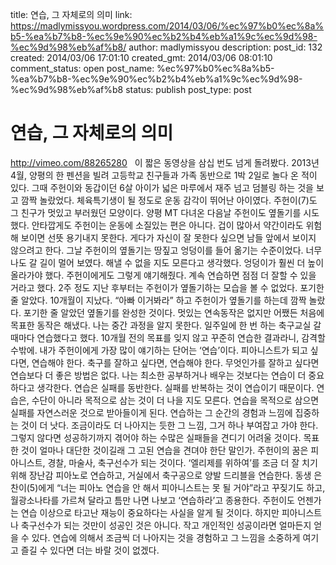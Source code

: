 title: 연습, 그 자체로의 의미
link: https://madlymissyou.wordpress.com/2014/03/06/%ec%97%b0%ec%8a%b5-%ea%b7%b8-%ec%9e%90%ec%b2%b4%eb%a1%9c%ec%9d%98-%ec%9d%98%eb%af%b8/
author: madlymissyou
description: 
post_id: 132
created: 2014/03/06 17:01:10
created_gmt: 2014/03/06 08:01:10
comment_status: open
post_name: %ec%97%b0%ec%8a%b5-%ea%b7%b8-%ec%9e%90%ec%b2%b4%eb%a1%9c%ec%9d%98-%ec%9d%98%eb%af%b8
status: publish
post_type: post

# 연습, 그 자체로의 의미

http://vimeo.com/88265280   이 짧은 동영상을 삼십 번도 넘게 돌려봤다. 2013년 4월, 양평의 한 펜션을 빌려 고등학교 친구들과 가족 동반으로 1박 2일로 놀다 온 적이 있다. 그때 주헌이와 동갑이던 6살 아이가 넓은 마루에서 재주 넘고 덤블링 하는 것을 보고 깜짝 놀랐었다. 체육특기생이 될 정도로 운동 감각이 뛰어난 아이였다. 주헌이(7)도 그 친구가 멋있고 부러웠던 모양이다. 양평 MT 다녀온 다음날 주헌이도 옆돌기를 시도했다. 안타깝게도 주헌이는 운동에 소질있는 편은 아니다. 겁이 많아서 약간이라도 위험해 보이면 선뜻 용기내지 못한다. 게다가 자신이 잘 못한다 싶으면 남들 앞에서 보이지 않으려고 한다. 그날 주헌이의 옆돌기는 땅짚고 엉덩이를 들어 옮기는 수준이었다. 너무나도 갈 길이 멀어 보였다. 해낼 수 없을 지도 모른다고 생각했다. 엉덩이가 훨씬 더 높이 올라가야 했다. 주헌이에게도 그렇게 얘기해줬다. 계속 연습하면 점점 더 잘할 수 있을 거라고 했다. 2주 정도 지난 후부터는 주헌이가 옆돌기하는 모습을 볼 수 없었다. 포기한 줄 알았다. 10개월이 지났다. “아빠 이거봐라” 하고 주헌이가 옆돌기를 하는데 깜짝 놀랐다. 포기한 줄 알았던 옆돌기를 완성한 것이다. 멋있는 연속동작은 없지만 어쨌든 처음에 목표한 동작은 해냈다. 나는 중간 과정을 알지 못한다. 일주일에 한 번 하는 축구교실 갈 때마다 연습했다고 했다. 10개월 전의 목표를 잊지 않고 꾸준히 연습한 결과라니, 감격할 수밖에. 내가 주헌이에게 가장 많이 얘기하는 단어는 ‘연습’이다. 피아니스트가 되고 싶다면, 연습해야 한다. 축구를 잘하고 싶다면, 연습해야 한다. 무엇인가를 잘하고 싶다면 연습보다 더 좋은 방법은 없다. 나는 최소한 공부하거나 배우는 것보다는 연습이 더 중요하다고 생각한다. 연습은 실패를 동반한다. 실패를 반복하는 것이 연습이기 때문이다. 연습은, 수단이 아니라 목적으로 삼는 것이 더 나을 지도 모른다. 연습을 목적으로 삼으면 실패를 자연스러운 것으로 받아들이게 된다. 연습하는 그 순간의 경험과 느낌에 집중하는 것이 더 낫다. 조금이라도 더 나아지는 듯한 그 느낌, 그거 하나 부여잡고 가야 한다. 그렇지 않다면 성공하기까지 겪어야 하는 수많은 실패들을 견디기 어려울 것이다. 목표한 것이 얼마나 대단한 것이길래 그 고된 연습을 견뎌야 한단 말인가. 주헌이의 꿈은 피아니스트, 경찰, 마술사, 축구선수가 되는 것이다. ‘엘리제를 위하여’를 조금 더 잘 치기 위해 장난감 피아노로 연습하고, 거실에서 축구공으로 양발 드리블을 연습한다. 동생 은찬이(5)에게 “너는 피아노 연습을 안 해서 피아니스트는 못 될 거야”라고 꾸짖기도 하고, 월광소나타를 가르쳐 달라고 틈만 나면 나보고 ‘연습하라’고 종용한다. 주헌이도 언젠가는 연습 이상으로 타고난 재능이 중요하다는 사실을 알게 될 것이다. 하지만 피아니스트나 축구선수가 되는 것만이 성공인 것은 아니다. 작고 개인적인 성공이라면 얼마든지 얻을 수 있다. 연습에 의해서 조금씩 더 나아지는 것을 경험하고 그 느낌을 소중하게 여기고 즐길 수 있다면 더는 바랄 것이 없겠다.